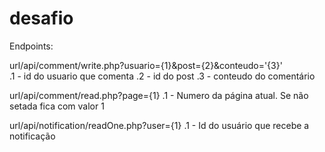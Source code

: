 # desafio

Endpoints:

url/api/comment/write.php?usuario={1}&post={2}&conteudo='{3}'<br />
  .1 - id do usuario que comenta
  .2 - id do post
  .3 - conteudo do comentário

url/api/comment/read.php?page={1}
  .1 - Numero da página atual. Se não setada fica com valor 1
  
url/api/notification/readOne.php?user={1}
  .1 - Id do usuário que recebe a notificação
